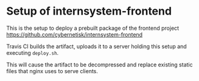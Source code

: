 # Setup of internsystem-frontend

This is the setup to deploy a prebuilt package of the frontend project
https://github.com/cybernetisk/internsystem-frontend

Travis CI builds the artifact, uploads it to a server holding this setup
and executing `deploy.sh`.

This will cause the artifact to be decompressed and replace existing static
files that nginx uses to serve clients.
